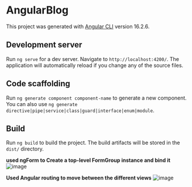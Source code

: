# AngularBlog

This project was generated with [Angular CLI](https://github.com/angular/angular-cli) version 16.2.6.

## Development server

Run `ng serve` for a dev server. Navigate to `http://localhost:4200/`. The application will automatically reload if you change any of the source files.

## Code scaffolding

Run `ng generate component component-name` to generate a new component. You can also use `ng generate directive|pipe|service|class|guard|interface|enum|module`.

## Build

Run `ng build` to build the project. The build artifacts will be stored in the `dist/` directory.

<B>used ngForm to Create a top-level FormGroup instance and bind it</B>
![image](https://github.com/ChallaSumanth/Angular_blog/assets/62050083/35ea695e-bfd1-4f0f-aed7-e41f75648d1d)

<B>Used Angular routing to move between the different views</B>
![image](https://github.com/ChallaSumanth/Angular_blog/assets/62050083/f056ab0f-18bb-49d0-bcf7-46fc214e711e)


